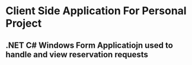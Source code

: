 # Client Side Application For Personal Project
## .NET C# Windows Form Applicatiojn used to handle and view reservation requests
